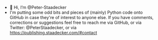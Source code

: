 - 👋 Hi, I’m @Peter-Staadecker
- I'm putting some odd bits and pieces of (mainly) Python code onto GitHub in case they're of interest to anyone else. If you have comments, corrections or suggestions feel free to reach me via GitHub, or via Twitter: @PeterStaadecker, or via https://publishing.staadecker.com/#contact

<!---
Peter-Staadecker/Peter-Staadecker is a ✨ special ✨ repository because its `README.md` (this file) appears on your GitHub profile.
You can click the Preview link to take a look at your changes.
--->

